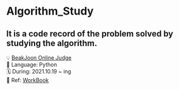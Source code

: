 # Algorithm_Study

## It is a code record of the problem solved by studying the algorithm.
💡 [BeakJoon Online Judge](https://www.acmicpc.net/) <br>
🔨 Language: Python <br>
🗓 During: 2021.10.19 ~ ing <br>
📕 Ref: [WorkBook](https://github.com/tony9402/baekjoon)

